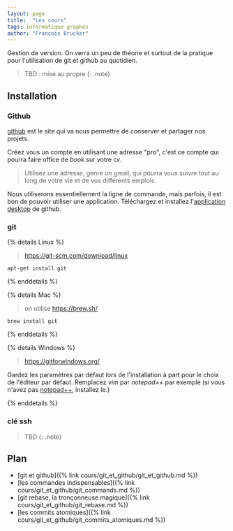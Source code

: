 ```yaml
---
layout: page
title:  "Les cours"
tags: informatique graphes
author: "François Brucker"
---
```



Gestion de version. On verra un peu de théorie et surtout de la pratique pour l'utilisation de git et github au quotidien.

> TBD : mise au propre
{: .note}

## Installation

### Github


[github](https://github.com/) est le site qui va nous permettre de conserver et partager nos projets. 

Créez vous un compte en utilisant une adresse "pro", c'est ce compte qui pourra faire office de *book* sur votre cv.

 > Utilisez une adresse, genre un gmail, qui pourra vous suivre tout au long de votre vie et de vos différents emplois.

Nous utiliserons essentiellement la ligne de commande, mais parfois, il est bon de pouvoir utiliser une application. Téléchargez et installez l'[application desktop](https://desktop.github.com/) de github.

### git

{% details Linux %}

> <https://git-scm.com/download/linux>

```shell
apt-get install git
```

{% enddetails %}

{% details Mac %}

> on utilise <https://brew.sh/>

```shell
brew install git
```

{% enddetails %}

{% details Windows %}

> <https://gitforwindows.org/>

Gardez les paramètres par défaut lors de l'installation à part pour le choix de l'éditeur par défaut. Remplacez *vim* par *notepad++* par exemple (si vous n'avez pas [notepad++](https://notepad-plus-plus.org/), installez le.)

{% enddetails %}


### clé ssh

> TBD
{: .note}


## Plan

* [git et github]({% link cours/git_et_github/git_et_github.md %})
* [les commandes indispensables]({% link cours/git_et_github/git_commands.md %})
* [git rebase, la tronçonneuse magique]({% link cours/git_et_github/git_rebase.md %})
* [les commits atomiques]({% link cours/git_et_github/git_commits_atomiques.md %})
